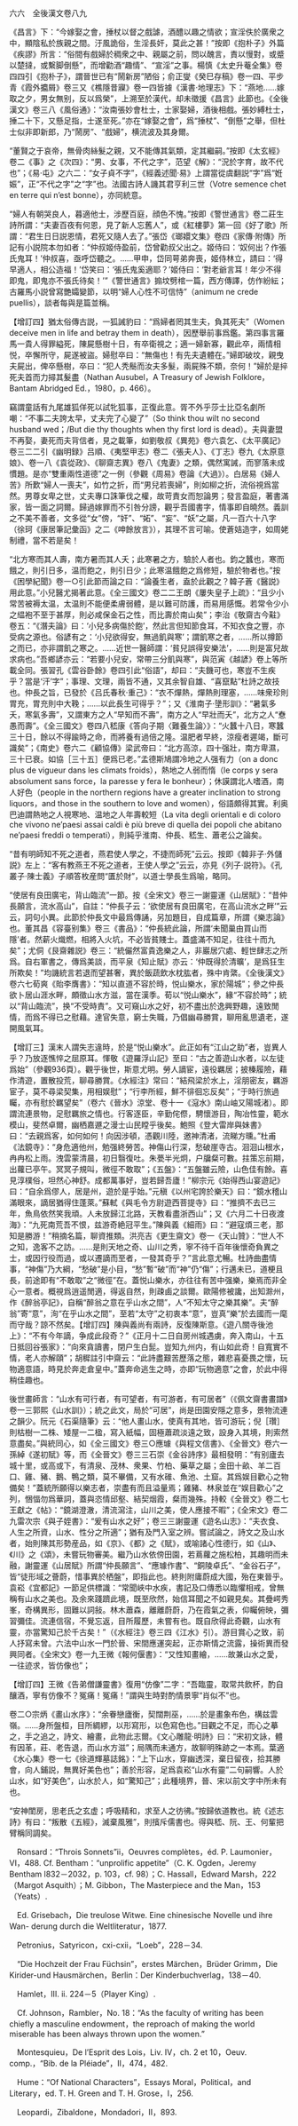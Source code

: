 六六　全後漢文卷八九

《昌言》下：“今嫁娶之會，捶杖以督之戲謔，酒醴以趣之情欲；宣淫佚於廣衆之中，顯陰私於族親之間。汙風詭俗，生淫長奸，莫此之甚！”按即《抱朴子》外篇《疾謬》所言：“俗間有戲婦於稠衆之中、親屬之前，問以醜言，責以慢對，或蹙以楚撻，或繫脚倒懸”，而增勸酒“趣情”、“宣淫”之事。楊慎《太史升菴全集》卷四四引《抱朴子》，謂晉世已有“鬧新房”陋俗；俞正燮《癸巳存稿》卷一四、平步青《霞外攟屑》卷三又《樵隱昔寱》卷一四皆據《漢書·地理志》下：“燕地……嫁取之夕，男女無别，反以爲榮”，上溯至於漢代，却未徵援《昌言》此節也。《全後漢文》卷三八《風俗通》：“汝南張妙會杜士，士家娶婦，酒後相戲。張妙縛杜士，捶二十下，又懸足指，士遂至死。”亦在“嫁娶之會”，爲“捶杖”、“倒懸”之舉，但杜士似非即新郎，乃“鬧房”、“戲婦”，横流波及其身爾。

“董賢之于哀帝，無骨肉絲髮之親，又不能傳其氣類，定其繼嗣。”按即《太玄經》卷二《事》之《次四》：“男、女事，不代之字”，范望《解》：“況於字育，故不代也”；《易·屯》之六二：“女子貞不字”，《經義述聞·易》上謂當從虞翻説“字”爲“姙娠”，正“不代之字”之“字”也。法國古詩人譏其君亨利三世（Votre semence chet en terre qui n’est bonne），亦同統意。

“婦人有朝哭良人，暮適他士，涉歷百庭，顔色不愧。”按即《警世通言》卷二莊生詩所謂：“夫妻百夜有何恩，見了新人忘舊人”，或《紅樓夢》第一回《好了歌》所謂：“君生日日説恩情，君死又隨人去了。”張岱《瑯嬛文集》卷四《家傳·附傳》所記有小説院本勿如者：“仲叔姬侍盈前，岱曾勸叔父出之。姬侍曰：‘奴何出？作張氏鬼耳！’仲叔喜，亟呼岱聽之。……甲申，岱同萼弟奔喪，姬侍林立，請曰：‘得早適人，相公造福！’岱笑曰：‘張氏鬼奚適耶？’姬侍曰：‘對老爺言耳！年少不得即鬼，即鬼亦不張氏待矣！’”《警世通言》搧坟劈棺一篇，西方傳譯，仿作紛紜；古羅馬小説曾寫艷孀變節，以明“婦人心性不可信恃”（animum ne crede puellis），談者每與是篇並稱。

【增訂四】猶太俗傳古説，一狐誡豹曰：“爲婦者罔其生夫，負其死夫”（Women deceive men in life and betray them in death），因歷舉前事爲鑑。第四事言羅馬一貴人得罪縊死，陳屍懸樹十日，有卒衛視之；適一婦新寡，觀此卒，兩情相悦，卒懈所守，屍遂被盜。婦慰卒曰：“無傷也！有先夫遺體在。”婦即破坟，親曳夫屍出，俾卒懸樹，卒曰：“犯人秃鬝而汝夫多髮，兩屍殊不類，奈何！”婦於是捽死夫首而力撏其髮盡（Nathan Ausubel，A Treasury of Jewish Folklore，Bantam Abridged Ed.，1980，p. 466）。

竊謂童話有九尾雄狐佯死以試牝狐事，正復此意。胥不外乎莎士比亞名劇所嘲：“不事二夫誇太早，丈夫完了心變了”（So think thou wilt no second husband wed；/But die thy thoughts when thy first lord is dead）。夫與妻盟不再娶，妻死而夫背信者，見之載筆，如劉敬叔《異苑》卷六袁乞、《太平廣記》卷三二二引《幽明録》吕順、《夷堅甲志》卷二《張夫人》、《丁志》卷九《太原意娘》、卷一八《袁從政》、《聊齋志異》卷八《鬼妻》之類，偶然寓誡，而寥落未成慣題。是亦“雙重兩性道德”之一例（參觀《周易》卷論《大過》）。白居易《婦人苦》所歎“婦人一喪夫”，如竹之折，而“男兒若喪婦”，則如柳之折，流俗視爲當然。男尊女卑之世，丈夫專口誅筆伐之權，故苛責女而恕論男；發言盈庭，著書滿家，皆一面之詞爾。歸過嫁罪而不引咎分謗，觀乎吾國書字，情事即自曉然。義訓之不美不善者，文多從“女”傍，“奸”、“妬”、“妄”、“妖”之屬，凡一百六十八字（徐珂《康居筆記彙函》之二《呻餘放言》），其理不言可喻。使蒼姞造字，如周姥制禮，當不若是矣！

“北方寒而其人壽，南方暑而其人夭；此寒暑之方，驗於人者也。鈞之蠶也，寒而餓之，則引日多，温而飽之，則引日少；此寒温餓飽之爲修短，驗於物者也。”按《困學紀聞》卷一○引此節而論之曰：“論養生者，盍於此觀之？韓子蒼《醫説》用此意。”小兒醫尤揭著此意。《全三國文》卷二二王朗《屢失皇子上疏》：“且少小常苦被褥太温，太温則不能便柔膚弱體，是以難可防護，而易用感慨。若常令少小之緼袍不至于甚厚，則必咸保金石之性，而比壽於南山矣”；李治《敬齋古今黈》卷五：“《潛夫論》曰：‘小兒多病傷於飽’，然此言但知節食耳，不知衣食之豐，亦受病之源也。俗諺有之：‘小兒欲得安，無過飢與寒’；謂飢寒之者，……所以撙節之而已，亦非謂飢之寒之。……近世一醫師謂：‘貧兒誤得安樂法’，……則是富兒故求病也。”吾鄉諺亦云：“若要小兒安，常帶三分飢與寒”，與范寅《越諺》卷上等所載全同。張習孔《雲谷卧餘》卷四引此“俗語”，却曰：“夫饑可也，寒豈不生疾乎？當是‘汗’字”；事理、文理，兩皆不通，又其余智自雄、“喜竄點”杜詩之故技也。仲長之旨，已發於《吕氏春秋·重己》：“衣不燀熱，燀熱則理塞，……味衆珍則胃充，胃充則中大鞔；……以此長生可得乎？”；又《淮南子·墬形訓》：“暑氣多夭，寒氣多壽”，又謂東方之人“早知而不壽”，南方之人“早壯而夭”，北方之人“憃愚而壽”。《全三國文》卷四八嵇康《答向子期〈難養生論〉》：“火蠶十八日，寒蠶三十日，餘以不得踰時之命，而將養有過倍之隆。温肥者早終，涼瘦者遲竭，斷可識矣”；《南史》卷六二《顧協傳》梁武帝曰：“北方高涼，四十强壯，南方卑濕，三十已衰。如協［三十五］便爲已老。”孟德斯鳩謂冷地之人强有力（on a donc plus de vigueur dans les climats froids），熱地之人弱而惰（le corps y sera absolument sans force，la paresse y fera le bonheur）；休謨謂北人嗜酒，南人好色（people in the northern regions have a greater inclination to strong liquors，and those in the southern to love and women），俗語頗得其實。利奥巴迪謂熱地之人視寒地、温地之人年壽較短（La vita degli orientali e di coloro che vivono ne’paesi assai caldi è più breve di quella dei popoli che abitano ne’paesi freddi o temperati），則純乎淮南、仲長、嵇生、蕭老公之論矣。

“昔有明師知不死之道者，燕君使人學之，不捷而師死”云云。按即《韓非子·外儲説》左上：“客有教燕王不死之道者，王使人學之”云云，亦見《列子·説符》。《孔叢子·陳士義》子順答枚産問“匱於財”，以道士學長生爲喻，略同。

“使居有良田廣宅，背山臨流”一節。按《全宋文》卷三一謝靈運《山居賦》：“昔仲長願言，流水高山”，自註：“仲長子云：‘欲使居有良田廣宅，在高山流水之畔’”云云，詞句小異。此節於仲長文中最爲傳誦，另加題目，自成篇章，所謂《樂志論》也。董其昌《容臺别集》卷三《書品》：“仲長統此論，所謂‘未聞巢由買山而隱’者。然薪火熾燃，相將入火坑，不必皆貧賤士。蓋盛滿不知足，往往十而九矣”；尤侗《艮齋雜説》卷三：“統儼然富貴逸樂之人，非巖居穴處、輕世肆志之所爲。自右軍書之，傳爲美談，而平泉《知止賦》亦云：‘仲既得於清曠’，是爲狂生所欺矣！”均譏統言若退而望甚奢，異於飯蔬飲水枕肱者，殊中肯綮。《全後漢文》卷六七荀爽《貽李膺書》：“知以直道不容於時，悦山樂水，家於陽城”；參之仲長欲卜居山涯水畔，頗徵山水方滋，當在漢季。荀以“悦山樂水”，緣“不容於時”；統以“背山臨流”，换“不受時責”。又可窺山水之好，初不盡出於逸興野趣，遠致閒情，而爲不得已之慰藉。達官失意，窮士失職，乃倡幽尋勝賞，聊用亂思遺老，遂開風氣耳。

【增訂三】漢末人謂失志違時，於是“悦山樂水”。此正如有“江山之助”者，豈異人乎？乃放逐憔悴之屈原耳。惲敬《遊羅浮山記》至曰：“古之善遊山水者，以左徒爲始”（參觀936頁）。觀乎後世，斯意尤明。勞人謫宦，遠役羈居；披榛履險，藉作清遊，置散投荒，聊尋勝賞。《水經注》常曰：“結飛梁於水上，淫朋密友，羈游宦子，莫不尋梁契集，用相娱慰”；“行李所經，鮮不徘徊忘反矣”；“于時行旅過矚，亦有慰於羈望矣”（卷六《晉水》涼堂、卷十一《滱水》南山岫又陽城渚）。即謂流連景物，足慰羈旅之情也。行客逐臣，辛勤侘傺，騁懷游目，陶冶性靈，範水模山，斐然卓爾，幽栖嘉遯之漫士山民瞠乎後矣。鮑照《登大雷岸與妹書》曰：“去親爲客，如何如何！向因涉頓，憑觀川陸，邀神清渚，流睇方曛。”杜甫《法鏡寺》：“身危適他州，勉强終勞苦。神傷山行深，愁破崖寺古。洄洄山根水，冉冉松上雨。洩雲蒙清晨，初日翳復吐。朱甍半光炯，户牖粲可數。拄策忘前期，出蘿已亭午。冥冥子規叫，微徑不敢取”；《五盤》：“五盤雖云險，山色佳有餘。喜見淳樸俗，坦然心神舒。成都萬事好，豈若歸吾廬！”柳宗元《始得西山宴遊記》曰：“自余爲僇人，居是州，遊於是乎始。”元稹《以州宅誇於樂天》曰：“鏡水稽山滿眼來，謫居猶得住蓬萊。”蘇軾《與毛令方尉遊西菩提寺》曰：“推擠不去已三年，魚鳥依然笑我頑。人未放歸江北路，天教看盡浙西山”；又《六月二十日夜渡海》：“九死南荒吾不恨，兹游奇絶冠平生。”陳與義《細雨》曰：“避寇煩三老，那知是勝游！”稍摘名篇，聊資推類。洪亮吉《更生齋文》卷一《天山贊》：“世人不之知，逸客不之訪。……是則天地之奇、山川之秀，寧不待千百年後懷奇負異之士，或因行役而過，或以遷謫而至者，一發其奇乎？”言此意尤暢。杜詩曲盡情事，“神傷”乃大綱，“愁破”是小目，“愁”暫“破”而“神”仍“傷”；行邁未已，道梗且長，前途即有“不敢取”之“微徑”在。蓋悦山樂水，亦往往有苦中强樂，樂焉而非全心一意者。概視爲逍遥閒適，得返自然，則疎鹵之談爾。歐陽修被讒，出知滁州，作《醉翁亭記》，自稱“醉翁之意在乎山水之間”，人“不知太守之樂其樂”。夫“醉翁”寄“意”，洵“在乎山水之間”，至若“太守”之初衷本“意”，豈真“樂”於去國而一麾而守哉？諒不然矣。【增訂四】陳與義尚有兩詩，反復陳斯意。《遊八關寺後池上》：“不有今年謫，争成此段奇？”《正月十二日自房州城遇虜，奔入南山，十五日抵回谷張家》：“向來貪讀書，閉户生白髭。豈知九州内，有山如此奇！自寬實不情，老人亦解頤”；胡穉註引中齋云：“此詩盡艱苦歷落之態，雜悲喜憂畏之懷，玩物適意語，時見於奔走倉皇中。”蓋奔命逃生之時，亦即“玩物適意”之會，於此中得稍佳趣也。

後世畫師言：“山水有可行者，有可望者，有可游者，有可居者”（《佩文齋書畫譜》卷一三郭熙《山水訓》）；統之此文，局於“可居”，尚是田園安隱之意多，景物流連之韻少。阮元《石渠隨筆》云：“他人畫山水，使真有其地，皆可游玩；倪［瓚］則枯樹一二株、矮屋一二楹，寫入紙幅，固極蕭疏淡遠之致，設身入其境，則索然意盡矣。”與統同心，如《全三國文》卷三○應璩《與程文信書》、《全晉文》卷六一孫綽《遂初賦》等，而《全晉文》卷三三石崇《金谷詩序》最相發明：“有别廬去城十里，或高或下，有清泉、茂林、衆果、竹柏、藥草之屬；金田十畝、羊二百口、雞、豬、鵝、鴨之類，莫不畢備，又有水碓、魚池、土窟。其爲娱目歡心之物備矣！”蓋統所願得以樂志者，崇盡有而且溢量焉；雞豬、林泉並在“娱目歡心”之列，悃愊勿爲華詞，蓋與恣情邱壑、結契烟霞，粲而幾殊。持較《全晉文》卷二七王獻之《帖》：“鏡湖澄澈，清流瀉注，山川之美，使人應接不暇”；《全宋文》卷二九雷次宗《與子姪書》：“爰有山水之好”；卷三三謝靈運《遊名山志》：“夫衣食、人生之所資，山水、性分之所適”；猶有及門入室之辨。嘗試論之，詩文之及山水者，始則陳其形勢産品，如《京》、《都》之《賦》，或喻諸心性德行，如《山》、《川》之《頌》，未嘗玩物審美。繼乃山水依傍田園，若蔦蘿之施松柏，其趣明而未融，謝靈運《山居賦》所謂“仲長願言”、“應璩作書”、“銅陵卓氏”、“金谷石子”，皆“徒形域之薈蔚，惜事異於栖盤”，即指此也。終則附庸蔚成大國，殆在東晉乎。袁崧《宜都記》一節足供標識：“常聞峽中水疾，書記及口傳悉以臨懼相戒，曾無稱有山水之美也。及余來踐躋此境，既至欣然，始信耳聞之不如親見矣。其疊崿秀峯，奇構異形，固難以詞敍。林木蕭森，離離蔚蔚，乃在霞氣之表，仰矚俯映，彌習彌佳。流連信宿，不覺忘返，目所履歷，未嘗有也。既自欣得此奇觀，山水有靈，亦當驚知己於千古矣！”（《水經注》卷三四《江水》引）。游目賞心之致，前人抒寫未曾。六法中山水一門於晉、宋間應運突起，正亦斯情之流露，操術異而發興同者。《全宋文》卷一九王微《報何偃書》：“又性知畫繪，……故兼山水之愛，一往迹求，皆仿像也”；

【增訂四】王微《告弟僧謙靈書》復用“仿像”二字：“吾臨靈，取常共飲杯，酌自釀酒，寧有仿像不？冤痛！冤痛！”謂與生時對酌情景寧“肖似不”也。

卷二○宗炳《畫山水序》：“余眷戀廬衡，契闊荆巫，……於是畫象布色，構兹雲嶺。……身所盤桓，目所綢繆，以形寫形，以色寫色也。”目觀之不足，而心之摹之，手之追之，詩文、繪畫，此物此志爾。《文心雕龍·明詩》曰：“宋初文詠，體有因革，莊、老告退，而山水方滋”；局隅而未通方，故聊明殊跡之一本焉。葉適《水心集》卷一七《徐道輝墓誌銘》：“上下山水，穿幽透深，棄日留夜，拾其勝會，向人鋪説，無異好美色也”；善於形容，足爲袁崧“山水有靈”二句嗣響。人於山水，如“好美色”，山水於人，如“驚知己”；此種境界，晉、宋以前文字中所未有也。

“安神閨房，思老氏之玄虚；呼吸精和，求至人之彷彿。”按歸依道教也。統《述志詩》有曰：“叛散《五經》，滅棄風雅”，則擯斥儒書也。得與嵇、阮、王、何輩把臂稱同調矣。











　Ronsard：“Throis Sonnets”ii，Oeuvres complètes，éd. P. Laumonier，VI，488. Cf. Bentham：“unprolific appetite”（C. K. Ogden，Jeremy Bentham l832－2032，p. 103，cf. 98）；C. Hassall，Edward Marsh，222（Margot Asquith）；M. Gibbon，The Masterpiece and the Man，153（Yeats）.

　Ed. Grisebach，Die treulose Witwe. Eine chinesische Novelle und ihre Wan-
derung durch die Weltliteratur，1877.

　Petronius，Satyricon，cxi-cxii，“Loeb”，228－34.

　“Die Hochzeit der Frau Füchsin”，erstes Märchen，Brüder Grimm，Die Kirider-und Hausmärchen，Berlin：Der Kinderbuchverlag，138－40.

　Hamlet，III. ii. 224－5（Player King）.

　Cf. Johnson，Rambler，No. 18：“As the faculty of writing has been chiefly a masculine endowment，the reproach of making the world miserable has been always thrown upon the women.”

　Montesquieu，De l’Esprit des Lois，Liv. IV，ch. 2 et 10，Oeuv. comp.，“Bib. de la Pléiade”，II，474，482.

　Hume：“Of National Characters”，Essays Moral，Political，and Literary，ed. T. H. Green and T. H. Grose，I，256.

　Leopardi，Zibaldone，Mondadori，II，893.
